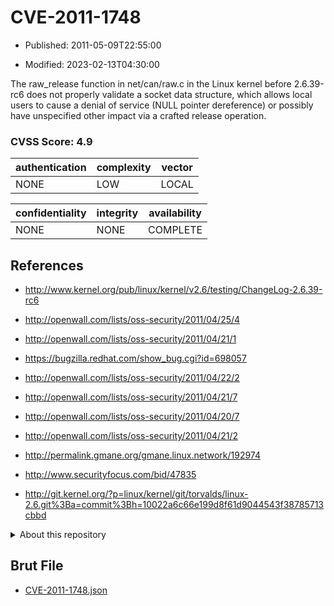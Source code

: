 # CVE-2011-1748

- Published: 2011-05-09T22:55:00

- Modified: 2023-02-13T04:30:00

The raw_release function in net/can/raw.c in the Linux kernel before 2.6.39-rc6 does not properly validate a socket data structure, which allows local users to cause a denial of service (NULL pointer dereference) or possibly have unspecified other impact via a crafted release operation.

### CVSS Score: **4.9**

| authentication | complexity | vector |
| --- | --- | --- |
| NONE | LOW | LOCAL |

| confidentiality | integrity | availability |
| --- | --- | --- |
| NONE | NONE | COMPLETE |

## References

* http://www.kernel.org/pub/linux/kernel/v2.6/testing/ChangeLog-2.6.39-rc6

* http://openwall.com/lists/oss-security/2011/04/25/4

* http://openwall.com/lists/oss-security/2011/04/21/1

* https://bugzilla.redhat.com/show_bug.cgi?id=698057

* http://openwall.com/lists/oss-security/2011/04/22/2

* http://openwall.com/lists/oss-security/2011/04/21/7

* http://openwall.com/lists/oss-security/2011/04/20/7

* http://openwall.com/lists/oss-security/2011/04/21/2

* http://permalink.gmane.org/gmane.linux.network/192974

* http://www.securityfocus.com/bid/47835

* http://git.kernel.org/?p=linux/kernel/git/torvalds/linux-2.6.git%3Ba=commit%3Bh=10022a6c66e199d8f61d9044543f38785713cbbd

<details>
<summary>About this repository</summary> 

  This repository is part of the project [Live Hack CVE](https://github.com/Live-Hack-CVE). Main website can be found [www.live-hack.org](https://www.live-hack.org) 
  
  Made by [Sn0wAlice](https://github.com/Sn0wAlice) for the people that care about security and need to have a feed of the latest CVEs. Hope you enjoy it, don't forget to star the repo and follow me on [Twitter](https://twitter.com/Sn0wAlice) and [Github](https://github.com/Sn0wAlice). And that is my [personnal website](https://www.alice-snow.me/)

  - [Home Page](https://github.com/Live-Hack-CVE)
  - [Framework](https://github.com/Live-Hack-CVE/cve-framework)
  - [CVE database](https://github.com/Live-Hack-CVE/full_database)
  - [Changelog](https://github.com/Live-Hack-CVE/Changelog)
</details>

## Brut File

* [CVE-2011-1748.json](https://raw.githubusercontent.com/Live-Hack-CVE/full_database/main/cves/2011/CVE-2011-1748.json)

